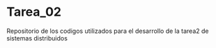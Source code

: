 # Tarea_02
Repositorio de los  codigos utilizados para el desarrollo de la tarea2 de sistemas distribuidos
